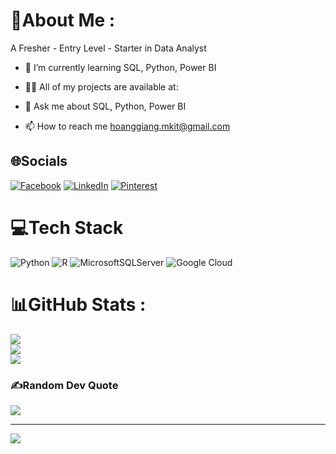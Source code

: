 # 💫About Me :
A Fresher - Entry Level - Starter in Data Analyst

- 🌱 I’m currently learning SQL, Python, Power BI

- 👨‍💻 All of my projects are available at:

- 💬 Ask me about SQL, Python, Power BI

- 📫 How to reach me hoanggiang.mkit@gmail.com


## 🌐Socials
[![Facebook](https://img.shields.io/badge/Facebook-%231877F2.svg?logo=Facebook&logoColor=white)](https://facebook.com/https://www.facebook.com/P.7.6.0.1.1.9/) [![LinkedIn](https://img.shields.io/badge/LinkedIn-%230077B5.svg?logo=linkedin&logoColor=white)](https://linkedin.com/in/https://www.linkedin.com/in/hoang-giangggg/) [![Pinterest](https://img.shields.io/badge/Pinterest-%23E60023.svg?logo=Pinterest&logoColor=white)](https://pinterest.com/https://www.pinterest.com/hoanggiangmkit/) 

# 💻Tech Stack
![Python](https://img.shields.io/badge/python-3670A0?style=flat&logo=python&logoColor=ffdd54) ![R](https://img.shields.io/badge/r-%23276DC3.svg?style=flat&logo=r&logoColor=white) ![MicrosoftSQLServer](https://img.shields.io/badge/Microsoft%20SQL%20Sever-CC2927?style=flat&logo=microsoft%20sql%20server&logoColor=white) ![Google Cloud](https://img.shields.io/badge/Google%20Cloud-%234285F4.svg?style=flat&logo=google-cloud&logoColor=white)

# 📊GitHub Stats :
![](https://github-readme-stats.vercel.app/api?username=hoanggianggg&theme=city_light&hide_border=false&include_all_commits=false&count_private=false)<br/>
![](https://github-readme-streak-stats.herokuapp.com/?user=hoanggianggg&theme=city_light&hide_border=false)<br/>
![](https://github-readme-stats.vercel.app/api/top-langs/?username=hoanggianggg&theme=city_light&hide_border=false&include_all_commits=false&count_private=false&layout=compact)

### ✍️Random Dev Quote
![](https://quotes-github-readme.vercel.app/api?type=horizontal&theme=merko)

---
[![](https://visitcount.itsvg.in/api?id=hoanggianggg&icon=7&color=3)](https://visitcount.itsvg.in)
